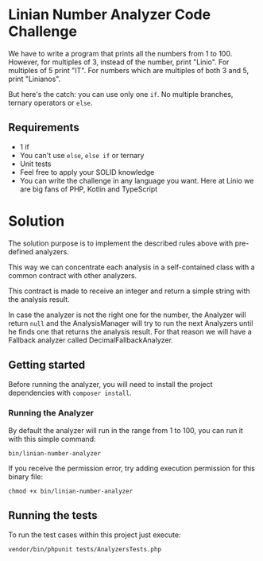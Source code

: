 # Linian Number Analyzer Code Challenge

We have to write a program that prints all the numbers from 1 to 100. However, for
multiples of 3, instead of the number, print "Linio". For multiples of 5 print
"IT". For numbers which are multiples of both 3 and 5, print "Linianos".

But here's the catch: you can use only one `if`. No multiple branches, ternary
operators or `else`.

## Requirements

 - 1 if
 - You can't use `else`, `else if` or ternary
 - Unit tests
 - Feel free to apply your SOLID knowledge
 - You can write the challenge in any language you want. Here at Linio we are big fans of PHP, Kotlin and TypeScript

# Solution

The solution purpose is to implement the described rules above with pre-defined analyzers. 

This way we can concentrate each analysis in a self-contained class with a common contract with other analyzers.

This contract is made to receive an integer and return a simple string with the analysis result.

In case the analyzer is not the right one for the number, the Analyzer will return `null` and the AnalysisManager will try to run the next Analyzers until he finds one that returns the analysis result. For that reason we will have a Fallback analyzer called DecimalFallbackAnalyzer.

## Getting started

Before running the analyzer, you will need to install the project dependencies with `composer install`.

### Running the Analyzer

By default the analyzer will run in the range from 1 to 100, you can run it with this simple command:

```
bin/linian-number-analyzer
```

If you receive the permission error, try adding execution permission for this binary file:

```
chmod +x bin/linian-number-analyzer
```

## Running the tests

To run the test cases within this project just execute:

```
vendor/bin/phpunit tests/AnalyzersTests.php
```

